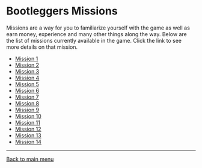 # Bootleggers Missions

Missions are a way for you to familiarize yourself with the game as well as
earn money, experience and many other things along the way. Below are the
list of missions currently available in the game. Click the link to see
more details on that mission.

* [Mission 1](mission-1.md)
* [Mission 2](mission-2.md)
* [Mission 3](mission-3.md)
* [Mission 4](mission-4.md)
* [Mission 5](mission-5.md)
* [Mission 6](mission-6.md)
* [Mission 7](mission-7.md)
* [Mission 8](mission-8.md)
* [Mission 9](mission-9.md)
* [Mission 10](mission-10.md)
* [Mission 11](mission-11.md)
* [Mission 12](mission-12.md)
* [Mission 13](mission-13.md)
* [Mission 14](mission-14.md)

---
[Back to main menu](/guidebook/README.md)
